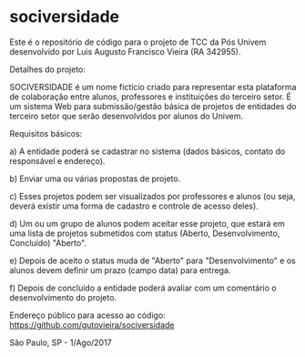 # sociversidade

Este é o repositório de código para o projeto de TCC da Pós Univem desenvolvido por Luis Augusto Francisco Vieira (RA 342955).


Detalhes do projeto:

SOCIVERSIDADE é um nome fictício criado para representar esta plataforma de colaboração entre alunos, professores e instituições do terceiro setor. É um sistema Web para submissão/gestão básica de projetos de entidades do terceiro setor que serão desenvolvidos por alunos do Univem.

Requisitos básicos:
 
a) A entidade poderá se cadastrar no sistema (dados básicos, contato do responsável e endereço).
 
b) Enviar uma ou várias propostas de projeto.
 
c) Esses projetos podem ser visualizados por professores e alunos (ou seja, deverá existir uma forma de cadastro e controle de acesso deles).
 
d) Um ou um grupo de alunos podem aceitar esse projeto, que estará em uma lista de projetos submetidos com status (Aberto, Desenvolvimento, Concluído) "Aberto". 
 
e) Depois de aceito o status muda de "Aberto" para "Desenvolvimento" e os alunos devem definir um prazo (campo data) para entrega.
 
f) Depois de concluído a entidade poderá avaliar com um comentário o desenvolvimento do projeto.

Endereço público para acesso ao código:
https://github.com/gutovieira/sociversidade

São Paulo, SP - 1/Ago/2017
